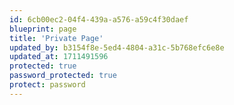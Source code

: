 ```yaml
---
id: 6cb00ec2-04f4-439a-a576-a59c4f30daef
blueprint: page
title: 'Private Page'
updated_by: b3154f8e-5ed4-4804-a31c-5b768efc6e8e
updated_at: 1711491596
protected: true
password_protected: true
protect: password
---
```

